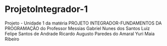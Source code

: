 # ProjetoIntegrador-1
Projeto - Unidade 1 da matéria PROJETO INTEGRADOR-FUNDAMENTOS DA PROGRAMAÇÃO do Professor Messias
Gabriel Nunes dos Santos
Luiz Felipe Santos de Andrade
Ricardo Augusto Paredes do Amaral
Yuri Maia Ribeiro
